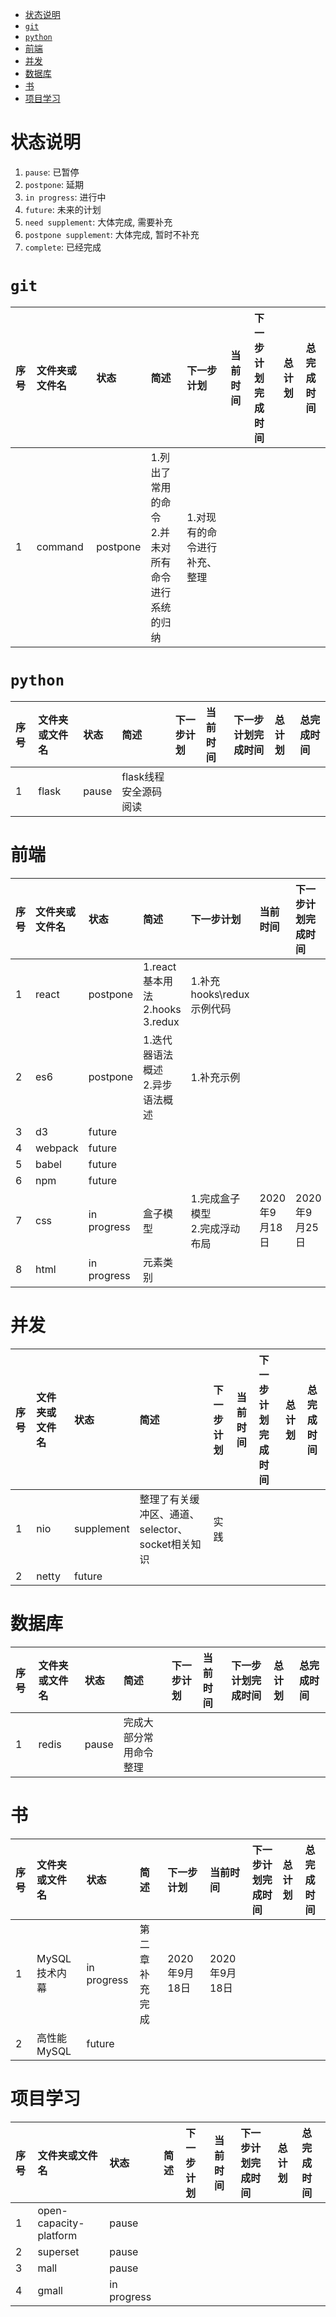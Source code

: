 - [状态说明](#状态说明)
- [`git`](#git)
- [`python`](#python)
- [前端](#前端)
- [并发](#并发)
- [数据库](#数据库)
- [书](#书)
- [项目学习](#项目学习)
# 状态说明
1. `pause`: 已暂停
2. `postpone`: 延期
3. `in progress`: 进行中
4. `future`: 未来的计划
5. `need supplement`: 大体完成, 需要补充
6. `postpone supplement`: 大体完成, 暂时不补充
7. `complete`: 已经完成
# `git`
|序号|文件夹或文件名|状态|简述|下一步计划|当前时间|下一步计划完成时间|总计划|总完成时间
|:-|:-|:-|:-|:-|:-|:-|:-|:-|
|1|command|postpone|1.列出了常用的命令<br>2.并未对所有命令进行系统的归纳|1.对现有的命令进行补充、整理
# `python`
|序号|文件夹或文件名|状态|简述|下一步计划|当前时间|下一步计划完成时间|总计划|总完成时间
|:-|:-|:-|:-|:-|:-|:-|:-|:-|
1|flask|pause|flask线程安全源码阅读
# 前端
|序号|文件夹或文件名|状态|简述|下一步计划|当前时间|下一步计划完成时间|总计划|总完成时间
|:-|:-|:-|:-|:-|:-|:-|:-|:-|
1|react|postpone|1.react基本用法<br>2.hooks<br>3.redux|1.补充hooks\redux示例代码
2|es6|postpone|1.迭代器语法概述<br>2.异步语法概述|1.补充示例
3|d3|future|
4|webpack|future
5|babel|future
6|npm|future
7|css|in progress|盒子模型|1.完成盒子模型<br>2.完成浮动布局|2020年9月18日|2020年9月25日
8|html|in progress|元素类别
# 并发
|序号|文件夹或文件名|状态|简述|下一步计划|当前时间|下一步计划完成时间|总计划|总完成时间
|:-|:-|:-|:-|:-|:-|:-|:-|:-|
1|nio|supplement|整理了有关缓冲区、通道、selector、socket相关知识|实践
2|netty|future
# 数据库
|序号|文件夹或文件名|状态|简述|下一步计划|当前时间|下一步计划完成时间|总计划|总完成时间
|:-|:-|:-|:-|:-|:-|:-|:-|:-|
1|redis|pause|完成大部分常用命令整理
# 书
|序号|文件夹或文件名|状态|简述|下一步计划|当前时间|下一步计划完成时间|总计划|总完成时间
|:-|:-|:-|:-|:-|:-|:-|:-|:-|
1|MySQL技术内幕|in progress|第二章补充完成|2020年9月18日|2020年9月18日|
2|高性能MySQL|future|
# 项目学习
|序号|文件夹或文件名|状态|简述|下一步计划|当前时间|下一步计划完成时间|总计划|总完成时间
|:-|:-|:-|:-|:-|:-|:-|:-|:-|
1|open-capacity-platform|pause
2|superset|pause
3|mall|pause
4|gmall|in progress
